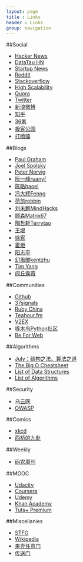 ```yaml
---
layout: page
title : Links
header : Links
group: navigation
---
```


##Social

* [Hacker News](https://news.ycombinator.com/)
* [DataTau HN](http://www.datatau.com/)
* [Startup News](http://news.dbanotes.net/)
* [Reddit](http://www.reddit.com/)
* [Stackoverflow](http://stackoverflow.com/)
* [High Scalability](http://highscalability.com/)
* [Quora](http://www.quora.com/)
* [Twitter](http://twitter.com/)
* [新浪微博](http://weibo.com/)
* [知乎](http://www.zhihu.com/)
* [36氪](http://www.36kr.com/)
* [极客公园](http://www.geekpark.net/)
* [打喷嚏](http://www.dapenti.com/blog/)

##Blogs

* [Paul Graham](http://www.paulgraham.com/)
* [Joel Spolsky](http://www.joelonsoftware.com/)
* [Peter Norvig](http://norvig.com/)
* [阮一峰ruanyf](http://www.ruanyifeng.com/home.html)
* [陈皓haoel](http://coolshell.cn/)
* [冯大辉Fenng](http://www.dbanotes.net/)
* [范凯robbin](http://robbinfan.com/)
* [刘未鹏MindHacks](http://mindhacks.cn/)
* [顾森Matrix67](http://www.matrix67.com/blog/)
* [陶哲轩Terrytao](http://terrytao.wordpress.com/)
* [王垠](http://www.yinwang.org/)
* [徐宥](http://blog.youxu.info)
* [霍炬](http://blog.devep.net/)
* [阳志平](http://www.yangzhiping.com/)
* [幻風閣kentzhu](http://ikent.me/)
* [Tim Yang](http://timyang.net/)
* [闾丘露薇](http://www.my1510.cn/author.php?roseluqiu)

##Communities

* [Github](https://github.com)
* [37signals](http://37signals.com/)
* [Ruby China](http://ruby-china.org/)
* [Teahour.fm](http://teahour.fm/)
* [V2EX](http://v2ex.com/)
* [啄木鸟Python社区](http://wiki.woodpecker.org.cn/)
* [Be For Web](http://beforweb.com/)

##Algorithms

* [July：结构之法、算法之道](http://blog.csdn.net/v_JULY_v)
* [The Big O Cheatsheet](http://bigocheatsheet.com/)
* [List of Data Structures](http://en.wikipedia.org/wiki/List_of_data_structures)
* [List of Algorithms](http://en.wikipedia.org/wiki/List_of_algorithms)

##Security

* [乌云网](http://wooyun.org/)
* [OWASP](http://www.owasp.org/)

##Comics

* [xkcd](http://xkcd.com/)
* [西桥的九卦](http://blog.xiqiao.info/category/programmers)

##Weekly

* [码农周刊](http://weekly.manong.io/issues/)

##MOOC

* [Udacity](https://www.udacity.com/)
* [Coursera](https://class.coursera.org/)
* [Udemy](https://www.udemy.com/)
* [Khan Academy](https://www.khanacademy.org/)
* [Tuts+ Premium](https://tutsplus.com/)

##Miscellanies

* [STFG](https://www.google.com)
* [Wikipedia](https://en.wikipedia.org/)
* [果壳任意门](http://gate.guokr.com/)
* [传送门](http://chuansong.me/)
